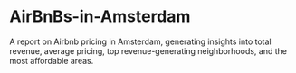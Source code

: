 # AirBnBs-in-Amsterdam
A report on Airbnb pricing in Amsterdam, generating insights into total revenue, average pricing, top revenue-generating neighborhoods, and the most affordable areas.
